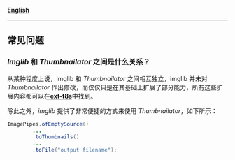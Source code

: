 
[**English**](FAQ.md)

------

## 常见问题

### *Imglib* 和 *Thumbnailator* 之间是什么关系？

从某种程度上说，imglib 和 *Thumbnailator* 之间相互独立，imglib 并未对 *Thumbnailator* 作出修改，而仅仅只是在其基础上扩展了部分能力，所有这些扩展内容都可以在[**ext-t8s**](/ext-t8s)中找到。

除此之外，*imglib* 提供了非常便捷的方式来使用 *Thumbnailator*，如下所示：
```java
ImagePipes.ofEmptySource()
        ...  
        .toThumbnails()
        ...
        .toFile("output filename");
```

